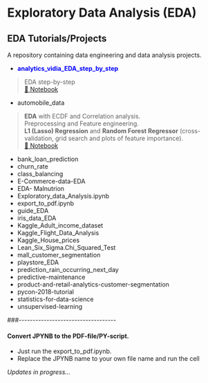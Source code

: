 # Exploratory Data Analysis (EDA)

## EDA Tutorials/Projects
A repository containing data engineering and data analysis projects.

* <font color="blue">**analytics_vidia_EDA_step_by_step**</font>

> EDA step-by-step<br>
> [:orange_book: Notebook](/analytics_vidia_EDA_step_by_step/EDA.set-by-step.ipynb)

* automobile_data

> **EDA** with ECDF and Correlation analysis.<br>
> Preprocessing and Feature engineering.<br>
> **L1 (Lasso) Regression** and **Random Forest Regressor** (cross-validation, grid search and plots of feature importance).<br>
> [:orange_book: Notebook](/automobile_data/Predictive_Modeling_Price.ipynb)

* bank_loan_prediction
* churn_rate
* class_balancing
* E-Commerce-data-EDA
* EDA- Malnutrion
* Exploratory_data_Analysis.ipynb
* export_to_pdf.ipynb
* guide_EDA
* iris_data_EDA
* Kaggle_Adult_income_dataset
* Kaggle_Flight_Data_Analysis
* Kaggle_House_prices
* Lean_Six_Sigma.Chi_Squared_Test
* mall_customer_segmentation
* playstore_EDA
* prediction_rain_occurring_next_day
* predictive-maintenance
* product-and-retail-analytics-customer-segmentation
* pycon-2018-tutorial
* statistics-for-data-science
* unsupervised-learning


###-----------------------------------
#### Convert JPYNB to the PDF-file/PY-script. 
* Just run the export_to_pdf.ipynb.
* Replace the JPYNB name to your own file name and run the cell

<i>Updates in progress...</i>



